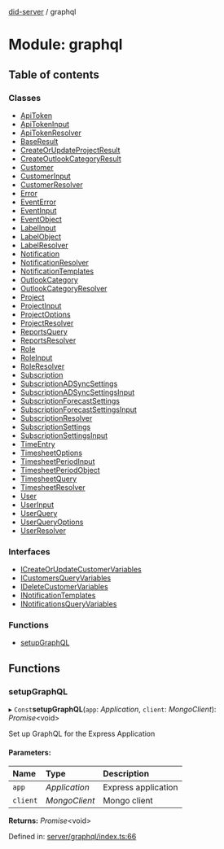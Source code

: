 [did-server](../README.md) / graphql

# Module: graphql

## Table of contents

### Classes

- [ApiToken](../classes/graphql.apitoken.md)
- [ApiTokenInput](../classes/graphql.apitokeninput.md)
- [ApiTokenResolver](../classes/graphql.apitokenresolver.md)
- [BaseResult](../classes/graphql.baseresult.md)
- [CreateOrUpdateProjectResult](../classes/graphql.createorupdateprojectresult.md)
- [CreateOutlookCategoryResult](../classes/graphql.createoutlookcategoryresult.md)
- [Customer](../classes/graphql.customer.md)
- [CustomerInput](../classes/graphql.customerinput.md)
- [CustomerResolver](../classes/graphql.customerresolver.md)
- [Error](../classes/graphql.error.md)
- [EventError](../classes/graphql.eventerror.md)
- [EventInput](../classes/graphql.eventinput.md)
- [EventObject](../classes/graphql.eventobject.md)
- [LabelInput](../classes/graphql.labelinput.md)
- [LabelObject](../classes/graphql.labelobject.md)
- [LabelResolver](../classes/graphql.labelresolver.md)
- [Notification](../classes/graphql.notification.md)
- [NotificationResolver](../classes/graphql.notificationresolver.md)
- [NotificationTemplates](../classes/graphql.notificationtemplates.md)
- [OutlookCategory](../classes/graphql.outlookcategory.md)
- [OutlookCategoryResolver](../classes/graphql.outlookcategoryresolver.md)
- [Project](../classes/graphql.project.md)
- [ProjectInput](../classes/graphql.projectinput.md)
- [ProjectOptions](../classes/graphql.projectoptions.md)
- [ProjectResolver](../classes/graphql.projectresolver.md)
- [ReportsQuery](../classes/graphql.reportsquery.md)
- [ReportsResolver](../classes/graphql.reportsresolver.md)
- [Role](../classes/graphql.role.md)
- [RoleInput](../classes/graphql.roleinput.md)
- [RoleResolver](../classes/graphql.roleresolver.md)
- [Subscription](../classes/graphql.subscription.md)
- [SubscriptionADSyncSettings](../classes/graphql.subscriptionadsyncsettings.md)
- [SubscriptionADSyncSettingsInput](../classes/graphql.subscriptionadsyncsettingsinput.md)
- [SubscriptionForecastSettings](../classes/graphql.subscriptionforecastsettings.md)
- [SubscriptionForecastSettingsInput](../classes/graphql.subscriptionforecastsettingsinput.md)
- [SubscriptionResolver](../classes/graphql.subscriptionresolver.md)
- [SubscriptionSettings](../classes/graphql.subscriptionsettings.md)
- [SubscriptionSettingsInput](../classes/graphql.subscriptionsettingsinput.md)
- [TimeEntry](../classes/graphql.timeentry.md)
- [TimesheetOptions](../classes/graphql.timesheetoptions.md)
- [TimesheetPeriodInput](../classes/graphql.timesheetperiodinput.md)
- [TimesheetPeriodObject](../classes/graphql.timesheetperiodobject.md)
- [TimesheetQuery](../classes/graphql.timesheetquery.md)
- [TimesheetResolver](../classes/graphql.timesheetresolver.md)
- [User](../classes/graphql.user.md)
- [UserInput](../classes/graphql.userinput.md)
- [UserQuery](../classes/graphql.userquery.md)
- [UserQueryOptions](../classes/graphql.userqueryoptions.md)
- [UserResolver](../classes/graphql.userresolver.md)

### Interfaces

- [ICreateOrUpdateCustomerVariables](../interfaces/graphql.icreateorupdatecustomervariables.md)
- [ICustomersQueryVariables](../interfaces/graphql.icustomersqueryvariables.md)
- [IDeleteCustomerVariables](../interfaces/graphql.ideletecustomervariables.md)
- [INotificationTemplates](../interfaces/graphql.inotificationtemplates.md)
- [INotificationsQueryVariables](../interfaces/graphql.inotificationsqueryvariables.md)

### Functions

- [setupGraphQL](graphql.md#setupgraphql)

## Functions

### setupGraphQL

▸ `Const`**setupGraphQL**(`app`: *Application*, `client`: *MongoClient*): *Promise*<void\>

Set up GraphQL for the Express Application

#### Parameters:

Name | Type | Description |
:------ | :------ | :------ |
`app` | *Application* | Express application   |
`client` | *MongoClient* | Mongo client    |

**Returns:** *Promise*<void\>

Defined in: [server/graphql/index.ts:66](https://github.com/Puzzlepart/did/blob/4fe732f3/server/graphql/index.ts#L66)
